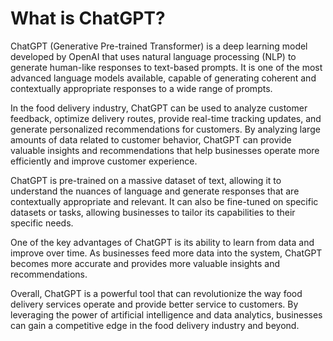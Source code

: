 What is ChatGPT?
==================================================

ChatGPT (Generative Pre-trained Transformer) is a deep learning model developed by OpenAI that uses natural language processing (NLP) to generate human-like responses to text-based prompts. It is one of the most advanced language models available, capable of generating coherent and contextually appropriate responses to a wide range of prompts.

In the food delivery industry, ChatGPT can be used to analyze customer feedback, optimize delivery routes, provide real-time tracking updates, and generate personalized recommendations for customers. By analyzing large amounts of data related to customer behavior, ChatGPT can provide valuable insights and recommendations that help businesses operate more efficiently and improve customer experience.

ChatGPT is pre-trained on a massive dataset of text, allowing it to understand the nuances of language and generate responses that are contextually appropriate and relevant. It can also be fine-tuned on specific datasets or tasks, allowing businesses to tailor its capabilities to their specific needs.

One of the key advantages of ChatGPT is its ability to learn from data and improve over time. As businesses feed more data into the system, ChatGPT becomes more accurate and provides more valuable insights and recommendations.

Overall, ChatGPT is a powerful tool that can revolutionize the way food delivery services operate and provide better service to customers. By leveraging the power of artificial intelligence and data analytics, businesses can gain a competitive edge in the food delivery industry and beyond.

